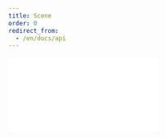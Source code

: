 ```yaml
---
title: Scene
order: 0
redirect_from:
  - /en/docs/api
---
```


<embed src="@/docs/api/scene.zh.md"></embed>
